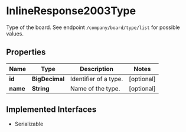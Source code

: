 

# InlineResponse2003Type

Type of the board. See endpoint `/company/board/type/list` for possible values.

## Properties

Name | Type | Description | Notes
------------ | ------------- | ------------- | -------------
**id** | **BigDecimal** | Identifier of a type. |  [optional]
**name** | **String** | Name of the type. |  [optional]


## Implemented Interfaces

* Serializable


